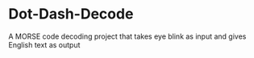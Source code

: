 # Dot-Dash-Decode
A MORSE code decoding project that takes eye blink as input and gives English text as output
